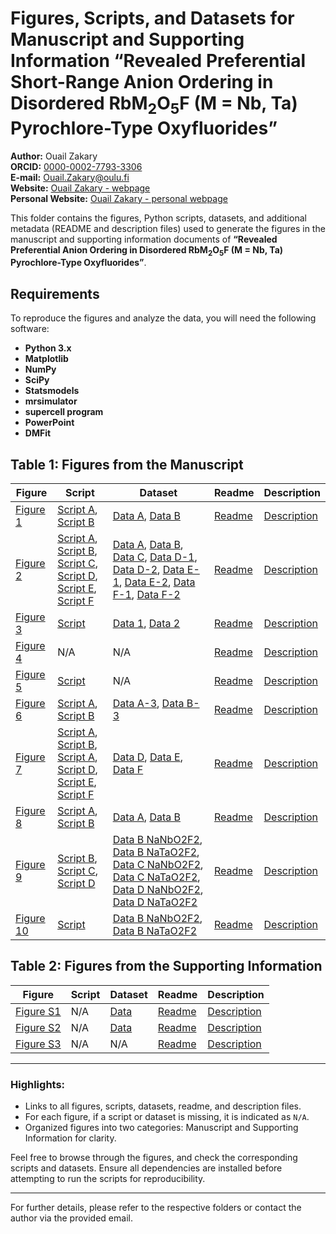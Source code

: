 # Figures, Scripts, and Datasets for Manuscript and Supporting Information “Revealed Preferential Short-Range Anion Ordering in Disordered RbM<sub>2</sub>O<sub>5</sub>F (M = Nb, Ta) Pyrochlore-Type Oxyfluorides”
**Author:** Ouail Zakary  
**ORCID:** [0000-0002-7793-3306](https://orcid.org/0000-0002-7793-3306)  
**E-mail:** [Ouail.Zakary@oulu.fi](mailto:Ouail.Zakary@oulu.fi)  
**Website:** [Ouail Zakary - webpage](https://cc.oulu.fi/~nmrwww/members/Ouail_Zakary.html)  
**Personal Website:** [Ouail Zakary - personal webpage](https://ozakary.github.io/)

This folder contains the figures, Python scripts, datasets, and additional metadata (README and description files) used to generate the figures in the manuscript and supporting information documents of **“Revealed Preferential Anion Ordering in Disordered RbM<sub>2</sub>O<sub>5</sub>F (M = Nb, Ta) Pyrochlore-Type Oxyfluorides”**.

## Requirements

To reproduce the figures and analyze the data, you will need the following software:
- **Python 3.x**
- **Matplotlib**
- **NumPy**
- **SciPy**
- **Statsmodels**
- **mrsimulator**
- **supercell program**
- **PowerPoint**
- **DMFit**

## Table 1: Figures from the Manuscript

| **Figure** | **Script** | **Dataset** | **Readme** | **Description** |
|------------|-------------|-------------|------------|-----------------|
| [Figure 1](./manuscript/figure_1.pdf) | [Script A](./manuscript/figure_1-a_script.py), [Script B](./manuscript/figure_1-b_script.py) | [Data A](./manuscript/figure_1-a_data.asc), [Data B](./manuscript/figure_1-b_data.asc) | [Readme](./manuscript/figure_1_readme.txt) | [Description](./manuscript/figure_1_description.txt) |
| [Figure 2](./manuscript/figure_2.pdf) | [Script A](./manuscript/figure_2-a_script.py), [Script B](./manuscript/figure_2-b_script.py), [Script C](./manuscript/figure_2-c_script.py), [Script D](./manuscript/figure_2-d_script.py), [Script E](./manuscript/figure_2-e_script.py), [Script F](./manuscript/figure_2-f_script.py) | [Data A](./manuscript/figure_2-a_data.asc), [Data B](./manuscript/figure_2-b_data.asc), [Data C](./manuscript/figure_2-c_data.asc), [Data D-1](./manuscript/figure_2-d_data-1.asc), [Data D-2](./manuscript/figure_2-d_data-2.asc), [Data E-1](./manuscript/figure_2-e_data-1.asc), [Data E-2](./manuscript/figure_2-e_data-2.asc), [Data F-1](./manuscript/figure_2-f_data-1.asc), [Data F-2](./manuscript/figure_2-f_data-2.asc) | [Readme](./manuscript/figure_2_readme.txt) | [Description](./manuscript/figure_2_description.txt) |
| [Figure 3](./manuscript/figure_3.pdf) | [Script](./manuscript/figure_3_script.py)  | [Data 1](./manuscript/figure_3_data-1.xyn), [Data 2](./manuscript/figure_3_data-2.xyn) | [Readme](./manuscript/figure_3_readme.txt) | [Description](./manuscript/figure_3_description.txt) |
| [Figure 4](./manuscript/figure_4.pdf) | N/A | N/A | [Readme](./manuscript/figure_4_readme.txt) | [Description](./manuscript/figure_4_description.txt) |
| [Figure 5](./manuscript/figure_5.pdf) | [Script](./manuscript/figure_5_script.py) | N/A | [Readme](./manuscript/figure_5_readme.txt) | [Description](./manuscript/figure_5_description.txt) |
| [Figure 6](./manuscript/figure_6.pdf) | [Script A](./manuscript/figure_6-a_script.py), [Script B](./manuscript/figure_6-b_script.py) | [Data A-3](./manuscript/figure_6-a_data-3.txt), [Data B-3](./manuscript/figure_6-b_data-3.txt) | [Readme](./manuscript/figure_6_readme.txt) | [Description](./manuscript/figure_6_description.txt) |
| [Figure 7](./manuscript/figure_7.pdf) | [Script A](./manuscript/figure_7-a_script.py), [Script B](./manuscript/figure_7-b_script.py), [Script A](./manuscript/figure_7-c_script.py), [Script D](./manuscript/figure_7-d_script.py), [Script E](./manuscript/figure_7-e_script.py), [Script F](./manuscript/figure_7-f_script.py) | [Data D](./manuscript/figure_7-d_data.txt), [Data E](./manuscript/figure_7-e_data.txt), [Data F](./manuscript/figure_7-f_data.txt) | [Readme](./manuscript/figure_7_readme.txt) | [Description](./manuscript/figure_7_description.txt) |
| [Figure 8](./manuscript/figure_8.pdf) | [Script A](./manuscript/figure_8-a_script.py), [Script B](./manuscript/figure_8-b_script.py) | [Data A](./manuscript/figure_8-a_data.txt), [Data B](./manuscript/figure_8-b_data.txt) | [Readme](./manuscript/figure_8_readme.txt) | [Description](./manuscript/figure_8_description.txt) |
| [Figure 9](./manuscript/figure_9.pdf) | [Script B](./manuscript/figure_9-b_script.py), [Script C](./manuscript/figure_9-c_script.py), [Script D](./manuscript/figure_9-d_script.py) | [Data B NaNbO2F2](./manuscript/figure_9-b_NaNbO2F2_data.txt), [Data B NaTaO2F2](./manuscript/figure_9-b_NaTaO2F2_data.txt), [Data C NaNbO2F2](./manuscript/figure_9-c_NaNbO2F2_data.txt), [Data C NaTaO2F2](./manuscript/figure_9-c_NaTaO2F2_data.txt), [Data D NaNbO2F2](./manuscript/figure_9-d_NaNbO2F2_data.txt), [Data D NaTaO2F2](./manuscript/figure_9-d_NaTaO2F2_data.txt) | [Readme](./manuscript/figure_9_readme.txt) | [Description](./manuscript/figure_9_description.txt) |
| [Figure 10](./manuscript/figure_10.pdf) | [Script](./manuscript/figure_10-b_script.py) | [Data B NaNbO2F2](./manuscript/figure_10-b_NaNbO2F2_data.txt), [Data B NaTaO2F2](./manuscript/figure_10-b_NaTaO2F2_data.txt) | [Readme](./manuscript/figure_10_readme.txt) | [Description](./manuscript/figure_10_description.txt) |

## Table 2: Figures from the Supporting Information

| **Figure** | **Script** | **Dataset** | **Readme** | **Description** |
|------------|------------|-------------|------------|-----------------|
| [Figure S1](./supporting_information/figure_S1.pdf) | N/A | [Data](./supporting_information/figure_S1_data_&_plot.JNB) | [Readme](./supporting_information/figure_S1_readme.txt) | [Description](./supporting_information/figure_S1_description.txt) |
| [Figure S2](./supporting_information/figure_S2.pdf) | N/A | [Data](./supporting_information/figure_S2_data_&_plot.JNB) | [Readme](./supporting_information/figure_S2_readme.txt) | [Description](./supporting_information/figure_S2_description.txt) |
| [Figure S3](./supporting_information/figure_S3.pdf) | N/A | N/A | [Readme](./supporting_information/figure_S3_readme.txt) | [Description](./supporting_information/figure_S3_description.txt) |

---

### Highlights:
- Links to all figures, scripts, datasets, readme, and description files.
- For each figure, if a script or dataset is missing, it is indicated as `N/A`.
- Organized figures into two categories: Manuscript and Supporting Information for clarity.

Feel free to browse through the figures, and check the corresponding scripts and datasets. Ensure all dependencies are installed before attempting to run the scripts for reproducibility.

---

For further details, please refer to the respective folders or contact the author via the provided email.
